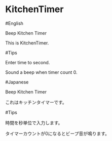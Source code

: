 # KitchenTimer

#English

Beep Kitchen Timer

This is KitchenTimer.

#Tips

Enter time to second.

Sound a beep when timer count 0.


#Japanese

Beep Kitchen Timer

これはキッチンタイマーです。

#Tips

時間を秒単位で入力します。

タイマーカウントが0になるとビープ音が鳴ります。
